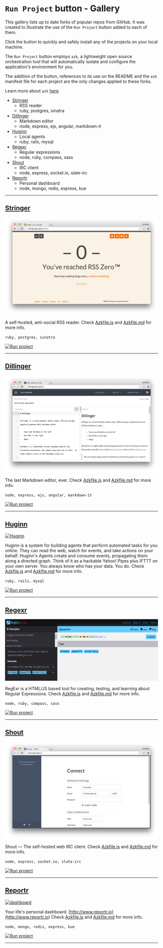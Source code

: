 # `Run Project` button - Gallery

This gallery lists up to date forks of popular repos from GitHub. It was created to illustrate the use of the `Run Project` button added to each of them.

Click the button to quickly and safely install any of the projects on your local machine.

The `Run Project` button employs `azk`, a lightweight open source orchestration tool that will automatically isolate and configure the application's environment for you.

The addition of the button, references to its use on the README and the `azk` manifest file for each project are the only changes applied to these forks.

Learn more about `azk` [here](https://github.com/azukiapp/azk).

<!-- MarkdownTOC -->

- [Stringer](#stringer)
    + RSS reader
    + ruby, postgres, sinatra
- [Dillinger](#dillinger)
    + Markdown editor
    + node, express, ejs, angular, markdown-it
- [Huginn](#huginn)
    + Local agents
    + ruby, rails, mysql
- [Regexr](#regexr)
    + Regular expressions
    + node, ruby, compass, sass
- [Shout](#shout)
    + IRC client
    + node, express, socket.io, slate-irc
- [Reportr](#reportr)
    + Personal dashboard
    + node, mongo, redis, express, kue

<!-- /MarkdownTOC -->

----------------------

## [Stringer](https://github.com/run-project/stringer/tree/azkfile)

[![stringer](./images/stringer.png)](https://github.com/run-project/stringer/tree/azkfile)

A self-hosted, anti-social RSS reader.
Check [Azkfile.js](https://github.com/run-project/stringer/blob/azkfile/Azkfile.js) and [Azkfile.md](https://github.com/run-project/stringer/blob/azkfile/Azkfile.md) for more info.

`ruby, postgres, sinatra`

[![Run project](https://s3-sa-east-1.amazonaws.com/assets.azk.io/run-project.png)](http://run.azk.io/start/?repo=run-project/stringer&ref=azkfile)

----------------------

## [Dillinger](https://github.com/run-project/dillinger/tree/azkfile)

[![dillinger](./images/dillinger.png)](https://github.com/run-project/dillinger/tree/azkfile)

The last Markdown editor, ever.
Check [Azkfile.js](https://github.com/run-project/dillinger/blob/azkfile/Azkfile.js) and [Azkfile.md](https://github.com/run-project/dillinger/blob/azkfile/Azkfile.md) for more info.

`node, express, ejs, angular, markdown-it`

[![Run project](https://s3-sa-east-1.amazonaws.com/assets.azk.io/run-project.png)](http://run.azk.io/start/?repo=run-project/dillinger&ref=azkfile)

----------------------

## [Huginn](https://github.com/run-project/huginn/tree/azkfile)

<a href="https://github.com/run-project/huginn/tree/azkfile"><img src="https://raw.github.com/cantino/huginn/master/media/huginn-logo.png" alt="Huginn" title="Huggin" width="600" /></a>

Huginn is a system for building agents that perform automated tasks for you online.  They can read the web, watch for events, and take actions on your behalf.  Huginn's Agents create and consume events, propagating them along a directed graph.  Think of it as a hackable Yahoo! Pipes plus IFTTT on your own server.  You always know who has your data.  You do.
Check [Azkfile.js]() and [Azkfile.md](https://github.com/run-project/huginn/blob/azkfile/Azkfile.md) for more info.

`ruby, rails, mysql`

[![Run project](https://s3-sa-east-1.amazonaws.com/assets.azk.io/run-project.png)](http://run.azk.io/start/?repo=run-project/huginn&ref=azkfile)

----------------------

## [Regexr](https://github.com/run-project/regexr/tree/azkfile)

<a href="https://github.com/run-project/regexr/tree/azkfile"><img src="./images/regexr.png" alt="regexr" title="regexr" width="600" /></a>

RegExr is a HTML/JS based tool for creating, testing, and learning about Regular Expressions.
Check [Azkfile.js](https://github.com/run-project/regexr/blob/azkfile/Azkfile.js) and [Azkfile.md](https://github.com/run-project/regexr/blob/azkfile/Azkfile.md) for more info.

`node, ruby, compass, sass`

[![Run project](https://s3-sa-east-1.amazonaws.com/assets.azk.io/run-project.png)](http://run.azk.io/start/?repo=run-project/regexr&ref=azkfile)

----------------------

## [Shout](https://github.com/run-project/shout/tree/azkfile)

[![shout](./images/shout.png)](https://github.com/run-project/shout/tree/azkfile)

Shout — The self-hosted web IRC client.
Check [Azkfile.js](https://github.com/run-project/shout/blob/azkfile/Azkfile.js) and [Azkfile.md](https://github.com/run-project/shout/blob/azkfile/Azkfile.md) for more info.

`node, express, socket.io, slate-irc`

[![Run project](https://s3-sa-east-1.amazonaws.com/assets.azk.io/run-project.png)](http://run.azk.io/start/?repo=run-project/shout&ref=azkfile)

----------------------

## [Reportr](https://github.com/run-project/dashboard/tree/azkfile)

<a href="https://github.com/run-project/dashboard/tree/azkfile"><img src="https://raw.githubusercontent.com/run-project/dashboard/azkfile/preview.png" alt="dashboard" title="dashboard" width="600" /></a>

Your life's personal dashboard. [http://www.reportr.io](http://www.reportr.io)
Check [Azkfile.js](https://github.com/run-project/dashboard/blob/azkfile/Azkfile.js) and [Azkfile.md](https://github.com/run-project/dashboard/blob/azkfile/Azkfile.md) for more info.

`node, mongo, redis, express, kue`

[![Run project](https://s3-sa-east-1.amazonaws.com/assets.azk.io/run-project.png)](http://run.azk.io/start/?repo=run-project/dashboard&ref=azkfile)

----------------------
